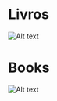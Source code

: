# Livros
![Alt text](https://v5.airtableusercontent.com/v3/u/29/29/1717984800000/749RdtYbW4PKwPwmvZw7SA/t6uF0588PKQm5mTPETJap5Qxa0U8pFSsu7ajae7Qv9K9RWsEVOxCDzXg9PXusr0Tjau2KgR0YT-qcZyQmkufvPN-O8rVPWDVtMqf12YHX0sYuQuIzG2fbyTW1mXK2yvXJkKDo90YBetjcQ1A48EG5w/OgctydiqpIdDKyLLwd71ikSTl0NFR5lKdUiVb4l01mQ)
# Books

![Alt text](https://v5.airtableusercontent.com/v3/u/29/29/1717984800000/RkaKMp0CzZNTAoePXgDx9Q/-EDmGbj8D1Uv66VOqsQ9pWa6B4iPQE7rNY2g6_efr46GqJcfhxNpOMbwgOOPlkTwxWlNKDVKM5AGShHadivM-vb-BLZXrCDzKcekEFm72MNCXaZmHRd53T8ZpibHy06I73eTMziQUfJ9wrZ83Gg8Vp8KFOKeXBfDmnDKDtqlfWg/h0zxNOeR0lixmmYKU3AdLr16dG2onkewQTh_wZ3eLoQ)
